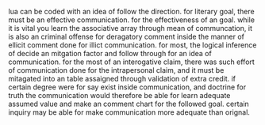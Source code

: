 lua can be coded with an idea of follow the direction.
for literary goal, there must be an effective communication.
for the effectiveness of an goal. while it is vital you learn
the associative array through mean of communcation, it is also
an criminal offense for deragatory comment inside the manner
of ellicit comment done for illict communication. for most, the 
logical inference of decide an mitgation factor and follow through
for an idea of communication. for the most of an interogative claim,
there was such effort of communication done for the intrapersonal claim,
and it must be mitagated into an table assaigned through validation 
of extra credit. if certain degree were for say exist inside communication,
and doctrine for truth the communication would therefore be able for learn
adequate assumed value and make an comment chart for the followed goal.
certain inquiry may be able for make communication more adequate than orignal.
